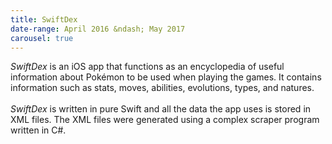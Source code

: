 ```yaml
---
title: SwiftDex
date-range: April 2016 &ndash; May 2017
carousel: true
---
```

*SwiftDex* is an iOS app that functions as an encyclopedia of useful information about Pokémon to be used when playing the games. It contains information such as stats, moves, abilities, evolutions, types, and natures.
<br><br>
*SwiftDex* is written in pure Swift and all the data the app uses is stored in XML files. The XML files were generated using a complex scraper program written in C#.
